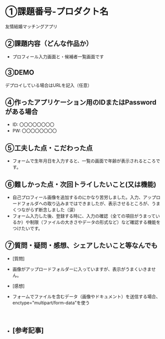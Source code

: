 # ①課題番号-プロダクト名

友情結婚マッチングアプリ

## ②課題内容（どんな作品か）

- プロフィール入力画面と・候補者一覧画面です

## ③DEMO

デプロイしている場合はURLを記入（任意）

## ④作ったアプリケーション用のIDまたはPasswordがある場合

- ID: 〇〇〇〇〇〇〇〇
- PW: 〇〇〇〇〇〇〇〇

## ⑤工夫した点・こだわった点

- フォームで生年月日を入力すると、一覧の画面で年齢が表示されるところです。

## ⑥難しかった点・次回トライしたいこと(又は機能)

- 自己プロフィール画像を追加するのにかなり苦労しました。入力、アップロードフォルダへの取り込みまではできましたが、表示させるところが、うまくつながらず断念しました（涙）
- フォーム入力した後、登録する時に、入力の確認（全ての項目がうまっているか）や制限（ファイルの大きさやデータの形式など）など確認する機能をつけたいです。

## ⑦質問・疑問・感想、シェアしたいこと等なんでも

- [質問]
- 画像がアップロードフォルダーに入っていますが、表示がうまくいきません。
　

- [感想]
- フォームでファイルを含むデータ（画像やドキュメント）を送信する場合、enctype="multipart/form-data"を使う

　

- [参考記事]
  - 
